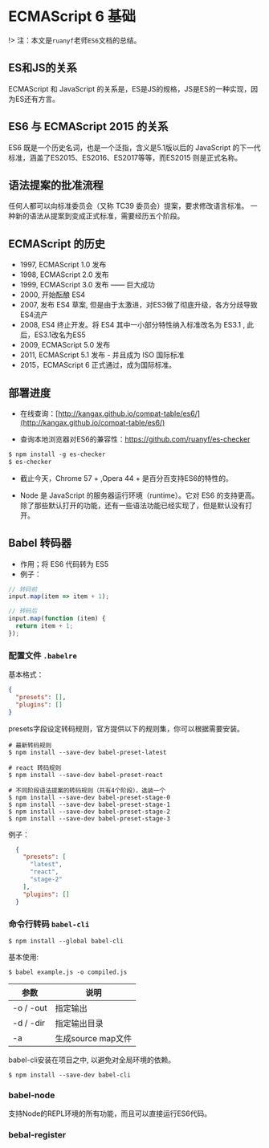 # ECMAScript 6 基础

!> 注：本文是`ruanyf`老师`ES6`文档的总结。

## ES和JS的关系

ECMAScript 和 JavaScript 的关系是，ES是JS的规格，JS是ES的一种实现，因为ES还有方言。

## ES6 与 ECMAScript 2015 的关系

ES6 既是一个历史名词，也是一个泛指，含义是5.1版以后的 JavaScript 的下一代标准，涵盖了ES2015、ES2016、ES2017等等，而ES2015 则是正式名称。

## 语法提案的批准流程

任何人都可以向标准委员会（又称 TC39 委员会）提案，要求修改语言标准。
一种新的语法从提案到变成正式标准，需要经历五个阶段。

## ECMAScript 的历史

- 1997, ECMAScript 1.0 发布
- 1998, ECMAScript 2.0 发布
- 1999, ECMAScript 3.0 发布 —— 巨大成功
- 2000, 开始酝酿 ES4
- 2007, 发布 ES4 草案, 但是由于太激进，对ES3做了彻底升级，各方分歧导致ES4流产
- 2008, ES4 终止开发。将 ES4 其中一小部分特性纳入标准改名为 ES3.1 , 此后，ES3.1改名为ES5
- 2009, ECMAScript 5.0 发布
- 2011, ECMAScript 5.1 发布 - 并且成为 ISO 国际标准
- 2015，ECMAScript 6 正式通过，成为国际标准。

## 部署进度

- 在线查询：[http://kangax.github.io/compat-table/es6/](http://kangax.github.io/compat-table/es6/)

- 查询本地浏览器对ES6的兼容性：https://github.com/ruanyf/es-checker

```markdown
$ npm install -g es-checker
$ es-checker
```

- 截止今天，Chrome 57 + ,Opera 44 + 是百分百支持ES6的特性的。
 
- Node 是 JavaScript 的服务器运行环境（runtime）。它对 ES6 的支持更高。除了那些默认打开的功能，还有一些语法功能已经实现了，但是默认没有打开。

## Babel 转码器 
- 作用；将 ES6 代码转为 ES5
- 例子：
```js
// 转码前
input.map(item => item + 1);

// 转码后
input.map(function (item) {
  return item + 1;
});
```

### 配置文件 `.babelre`

基本格式：

```json
{
  "presets": [],
  "plugins": []
}
```
presets字段设定转码规则，官方提供以下的规则集，你可以根据需要安装。

```
# 最新转码规则
$ npm install --save-dev babel-preset-latest

# react 转码规则
$ npm install --save-dev babel-preset-react

# 不同阶段语法提案的转码规则（共有4个阶段），选装一个
$ npm install --save-dev babel-preset-stage-0
$ npm install --save-dev babel-preset-stage-1
$ npm install --save-dev babel-preset-stage-2
$ npm install --save-dev babel-preset-stage-3
```

例子：
```json
  {
    "presets": [
      "latest",
      "react",
      "stage-2"
    ],
    "plugins": []
  }
```

### 命令行转码 `babel-cli`

```
$ npm install --global babel-cli
```
基本使用:

```
$ babel example.js -o compiled.js
```

参数|说明
---|---
-o / -out|指定输出
-d / -dir|指定输出目录
-a | 生成source map文件

babel-cli安装在项目之中, 以避免对全局环境的依赖。

```
$ npm install --save-dev babel-cli
```

### babel-node
 
支持Node的REPL环境的所有功能，而且可以直接运行ES6代码。 

### bebal-register


 
 





